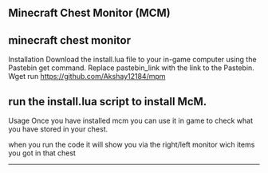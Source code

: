 Minecraft Chest Monitor (MCM)
---
minecraft chest monitor 
---
Installation
Download the install.lua file to your in-game computer using the Pastebin get command. Replace pastebin_link with the link to the Pastebin.
Wget run https://github.com/Akshay12184/mpm

run the install.lua script to install McM.
---

Usage
Once you have installed mcm you can use it in game to check what you have stored in your chest. 

when you run the code it will show you via the right/left monitor wich items you got in that chest


---
